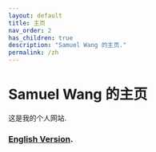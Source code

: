 ```yaml
---
layout: default
title: 主页
nav_order: 2
has_children: true
description: "Samuel Wang 的主页."
permalink: /zh
---
```


# Samuel Wang 的主页

这是我的个人网站.

### [English Version](/).